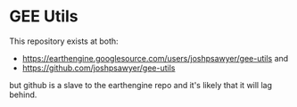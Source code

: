 # GEE Utils

This repository exists at both:

- https://earthengine.googlesource.com/users/joshpsawyer/gee-utils
and
- https://github.com/joshpsawyer/gee-utils

but github is a slave to the earthengine repo and it's likely that
it will lag behind.